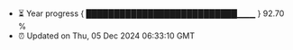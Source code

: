 - ⏳ Year progress { ███████████████████████████▁▁▁ } 92.70 %
- ⏰ Updated on Thu, 05 Dec 2024 06:33:10 GMT

